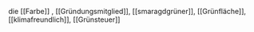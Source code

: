 die [[Farbe]]
, [[Gründungsmitglied]], [[smaragdgrüner]], [[Grünfläche]], [[klimafreundlich]], [[Grünsteuer]]